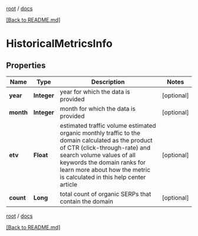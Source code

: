 [root](./../ "root") / [docs](./ "docs")

[[Back to README.md]](./../README.md "[Back to README.md]")

# HistoricalMetricsInfo

## Properties

| Name | Type | Description | Notes |
|------------ | ------------- | ------------- | -------------|
|**year** | **Integer** | year for which the data is provided |  [optional] |
|**month** | **Integer** | month for which the data is provided |  [optional] |
|**etv** | **Float** | estimated traffic volume estimated organic monthly traffic to the domain calculated as the product of CTR (click-through-rate) and search volume values of all keywords the domain ranks for learn more about how the metric is calculated in this help center article |  [optional] |
|**count** | **Long** | total count of organic SERPs that contain the domain |  [optional] |

[root](./../ "root") / [docs](./ "docs")

[[Back to README.md]](./../README.md "[Back to README.md]")